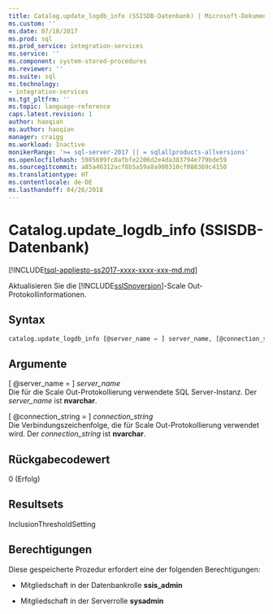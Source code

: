 ```yaml
---
title: Catalog.update_logdb_info (SSISDB-Datenbank) | Microsoft-Dokumentation
ms.custom: ''
ms.date: 07/18/2017
ms.prod: sql
ms.prod_service: integration-services
ms.service: ''
ms.component: system-stored-procedures
ms.reviewer: ''
ms.suite: sql
ms.technology:
- integration-services
ms.tgt_pltfrm: ''
ms.topic: language-reference
caps.latest.revision: 1
author: haoqian
ms.author: haoqian
manager: craigg
ms.workload: Inactive
monikerRange: '>= sql-server-2017 || = sqlallproducts-allversions'
ms.openlocfilehash: 5985699fc8afbfe2206d2e4da383794e779bde59
ms.sourcegitcommit: a85a46312acf8b5a59a8a900310cf088369c4150
ms.translationtype: HT
ms.contentlocale: de-DE
ms.lasthandoff: 04/26/2018
---
```

# <a name="catalogupdatelogdbinfo-ssisdb-database"></a>Catalog.update_logdb_info (SSISDB-Datenbank)
[!INCLUDE[tsql-appliesto-ss2017-xxxx-xxxx-xxx-md.md](../../includes/tsql-appliesto-ss2017-xxxx-xxxx-xxx-md.md)]

Aktualisieren Sie die [!INCLUDE[ssISnoversion](../../includes/ssisnoversion-md.md)]-Scale Out-Protokollinformationen.

## <a name="syntax"></a>Syntax

```sql
catalog.update_logdb_info [@server_name = ] server_name, [@connection_string = ] connection_string
```

## <a name="arguments"></a>Argumente
[ @server_name = ] *server_name*  
 Die für die Scale Out-Protokollierung verwendete SQL Server-Instanz. Der *server_name* ist **nvarchar**.  

 [ @connection_string = ] *connection_string*  
 Die Verbindungszeichenfolge, die für Scale Out-Protokollierung verwendet wird. Der *connection_string* ist **nvarchar**.

 ## <a name="return-code-value"></a>Rückgabecodewert  
 0 (Erfolg)  
  
## <a name="result-sets"></a>Resultsets  
 InclusionThresholdSetting  

## <a name="permissions"></a>Berechtigungen  
 Diese gespeicherte Prozedur erfordert eine der folgenden Berechtigungen:  
   
-   Mitgliedschaft in der Datenbankrolle **ssis_admin**  
  
-   Mitgliedschaft in der Serverrolle **sysadmin**  
 
